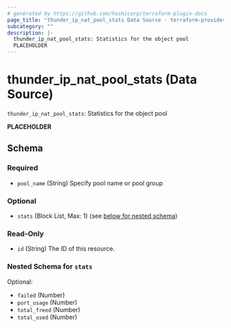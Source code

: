 ```yaml
---
# generated by https://github.com/hashicorp/terraform-plugin-docs
page_title: "thunder_ip_nat_pool_stats Data Source - terraform-provider-thunder"
subcategory: ""
description: |-
  thunder_ip_nat_pool_stats: Statistics for the object pool
  PLACEHOLDER
---
```


# thunder_ip_nat_pool_stats (Data Source)

`thunder_ip_nat_pool_stats`: Statistics for the object pool

__PLACEHOLDER__



<!-- schema generated by tfplugindocs -->
## Schema

### Required

- `pool_name` (String) Specify pool name or pool group

### Optional

- `stats` (Block List, Max: 1) (see [below for nested schema](#nestedblock--stats))

### Read-Only

- `id` (String) The ID of this resource.

<a id="nestedblock--stats"></a>
### Nested Schema for `stats`

Optional:

- `failed` (Number)
- `port_usage` (Number)
- `total_freed` (Number)
- `total_used` (Number)


